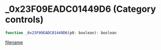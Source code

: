 # _0x23F09EADC01449D6 (Category controls)

```js
function _0x23F09EADC01449D6(p0: boolean): boolean
```

[filename](_0x23F09EADC01449D6_m.md ':include')